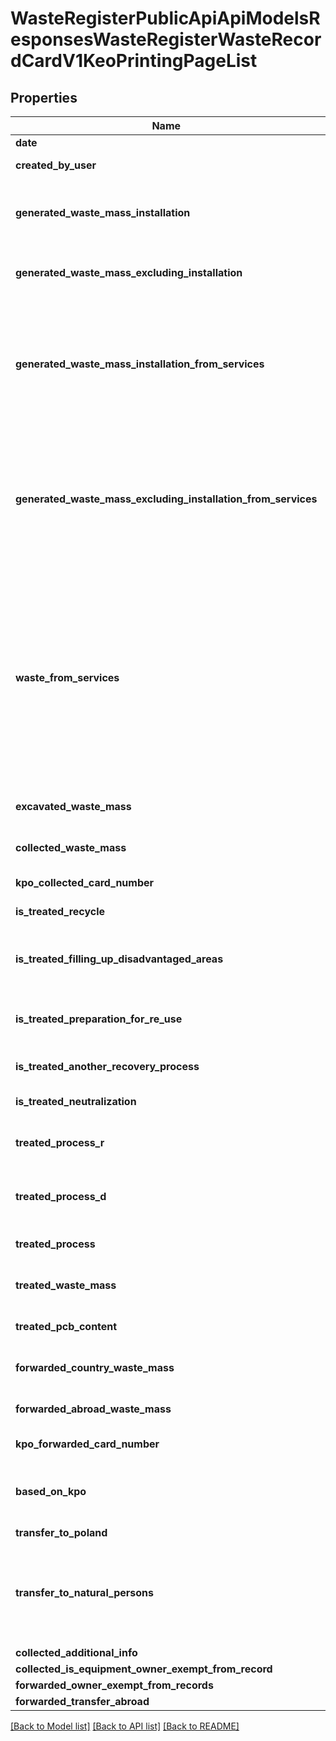 # WasteRegisterPublicApiApiModelsResponsesWasteRegisterWasteRecordCardV1KeoPrintingPageList

## Properties
Name | Type | Description | Notes
------------ | ------------- | ------------- | -------------
**date** | [**\DateTime**](\DateTime.md) | Data | [optional] 
**created_by_user** | **string** | Utworzone przez użytkownika | [optional] 
**generated_waste_mass_installation** | **double** | Masa wytworzonych odpadów w związku z eksploatacją | [optional] 
**generated_waste_mass_excluding_installation** | **double** | Masa wytworzonych odpadów poza instalacją | [optional] 
**generated_waste_mass_installation_from_services** | **double** | Masa wytworzonych odpadów w wyniku świadczenia usług i/lub działalności w zakresie obiektów liniowych | [optional] 
**generated_waste_mass_excluding_installation_from_services** | **double** | Masa wytworzonych odpadów w wyniku świadczenia usług i/lub działalności w zakresie obiektów liniowych poza instalacją | [optional] 
**waste_from_services** | **bool** | wytwarzanie odpadów - w wyniku świadczenia usług (w rozumieniu art. 3 ust. 1 pkt 32 ustawy o odpadach) i/lub działalności w zakresie obiektów liniowych (w rozumieniu art. 3 pkt 3a ustawy - Prawo budowlane) | [optional] 
**excavated_waste_mass** | **double** | Masa odpadów wydobytych ze składowiska | [optional] 
**collected_waste_mass** | **double** | Odpady przyjęte przez posiadacza odpadów | [optional] 
**kpo_collected_card_number** | **string** | Przyjęte - numer katy kpo | [optional] 
**is_treated_recycle** | **bool** | Przetwarzanie - Recykling | [optional] 
**is_treated_filling_up_disadvantaged_areas** | **bool** | Przetwarzanie - wypełnianie terenów niekorzystnie przekształconych | [optional] 
**is_treated_preparation_for_re_use** | **bool** | Przetwarzanie - przygotowanie do ponownego uzycia | [optional] 
**is_treated_another_recovery_process** | **bool** | Przetwarzanie - inny proces odzysku | [optional] 
**is_treated_neutralization** | **bool** | Przetwarzanie - unieszkodliwianie | [optional] 
**treated_process_r** | **bool** | Przetwarzanie - Odpady objęte procesem: R - odzysku | [optional] 
**treated_process_d** | **bool** | Przetwarzanie - Odpady objęte procesem: D - unieszkodliwiania | [optional] 
**treated_process** | **string** | Przetwarzanie - Proces przetwarzania | [optional] 
**treated_waste_mass** | **double** | Masa przetworzonych odpadów | [optional] 
**treated_pcb_content** | **double** | Przetwarzanie - Zawartość PCB w odpadzie [%] | [optional] 
**forwarded_country_waste_mass** | **double** | Masa przekazanych odpadów w kraju | [optional] 
**forwarded_abroad_waste_mass** | **double** | Masa przekazanych odpadów w kraju | [optional] 
**kpo_forwarded_card_number** | **string** | Przekazane - numer karty kpo | [optional] 
**based_on_kpo** | **bool** | Wpis dokonywany na podstawie karty przekazania odpadów | [optional] 
**transfer_to_poland** | **bool** | Przywóz do RP | [optional] 
**transfer_to_natural_persons** | **bool** | Przekazane osobom fizycznym lub innym jednostkom organizacyjnym niebędącym przedsiębiorcami | [optional] 
**collected_additional_info** | **string** |  | [optional] 
**collected_is_equipment_owner_exempt_from_record** | **bool** |  | [optional] 
**forwarded_owner_exempt_from_records** | **bool** |  | [optional] 
**forwarded_transfer_abroad** | **bool** |  | [optional] 

[[Back to Model list]](../README.md#documentation-for-models) [[Back to API list]](../README.md#documentation-for-api-endpoints) [[Back to README]](../README.md)


